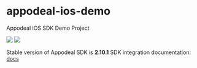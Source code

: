 # appodeal-ios-demo
Appodeal iOS SDK Demo Project

[![](https://img.shields.io/badge/docs-ObjectiveC-green.svg)](https://wiki.appodeal.com/en/ios/get-started)
[![](https://img.shields.io/badge/docs-Swift-green.svg)](https://wiki.appodeal.com/en/ios/get-started)

Stable version of Appodeal SDK is **2.10.1** 
SDK integration documentation: [docs](https://wiki.appodeal.com/en/ios/get-started)


